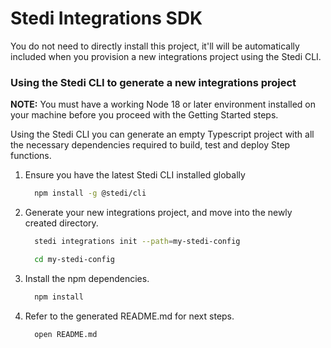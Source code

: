 # Stedi Integrations SDK

You do not need to directly install this project, it'll will be automatically included when you provision a new integrations project using the Stedi CLI.

### Using the Stedi CLI to generate a new integrations project

**NOTE:** You must have a working Node 18 or later environment installed on your machine before you proceed with the Getting Started steps.

Using the Stedi CLI you can generate an empty Typescript project with all the necessary dependencies required to build, test and deploy Step functions.

1. Ensure you have the latest Stedi CLI installed globally

   ```bash
     npm install -g @stedi/cli
   ```

1. Generate your new integrations project, and move into the newly created directory.

   ```bash
     stedi integrations init --path=my-stedi-config

     cd my-stedi-config
   ```

1. Install the npm dependencies.

   ```bash
     npm install
   ```

1. Refer to the generated README.md for next steps.

   ```bash
     open README.md
   ```
